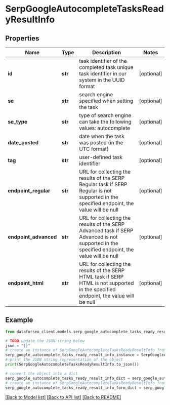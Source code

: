 # SerpGoogleAutocompleteTasksReadyResultInfo


## Properties

Name | Type | Description | Notes
------------ | ------------- | ------------- | -------------
**id** | **str** | task identifier of the completed task unique task identifier in our system in the UUID format | [optional] 
**se** | **str** | search engine specified when setting the task | [optional] 
**se_type** | **str** | type of search engine can take the following values: autocomplete | [optional] 
**date_posted** | **str** | date when the task was posted (in the UTC format) | [optional] 
**tag** | **str** | user-defined task identifier | [optional] 
**endpoint_regular** | **str** | URL for collecting the results of the SERP Regular task if SERP Regular is not supported in the specified endpoint, the value will be null | [optional] 
**endpoint_advanced** | **str** | URL for collecting the results of the SERP Advanced task if SERP Advanced is not supported in the specified endpoint, the value will be null | [optional] 
**endpoint_html** | **str** | URL for collecting the results of the SERP HTML task if SERP HTML is not supported in the specified endpoint, the value will be null | [optional] 

## Example

```python
from dataforseo_client.models.serp_google_autocomplete_tasks_ready_result_info import SerpGoogleAutocompleteTasksReadyResultInfo

# TODO update the JSON string below
json = "{}"
# create an instance of SerpGoogleAutocompleteTasksReadyResultInfo from a JSON string
serp_google_autocomplete_tasks_ready_result_info_instance = SerpGoogleAutocompleteTasksReadyResultInfo.from_json(json)
# print the JSON string representation of the object
print(SerpGoogleAutocompleteTasksReadyResultInfo.to_json())

# convert the object into a dict
serp_google_autocomplete_tasks_ready_result_info_dict = serp_google_autocomplete_tasks_ready_result_info_instance.to_dict()
# create an instance of SerpGoogleAutocompleteTasksReadyResultInfo from a dict
serp_google_autocomplete_tasks_ready_result_info_form_dict = serp_google_autocomplete_tasks_ready_result_info.from_dict(serp_google_autocomplete_tasks_ready_result_info_dict)
```
[[Back to Model list]](../README.md#documentation-for-models) [[Back to API list]](../README.md#documentation-for-api-endpoints) [[Back to README]](../README.md)


